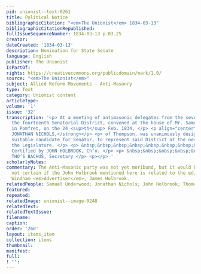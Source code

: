 ```yaml
---
pid: unionist--text-0261
title: Political Notice
bibliographicCitation: "<em>The Unionist</em> 1834-03-13"
bibliographicCitationRepublished: 
fullIssueSequenceNumber: 1834-03-13 p.03.25
creator: 
dateCreated: '1834-03-13'
description: Nomination for State Senate
language: English
publisher: The Unionist
IsPartOf: 
rights: https://creativecommons.org/publicdomain/mark/1.0/
source: "<em>The Unionist</em>"
subject: Allied Reform Movements - Anti-Masonry
type: Text
category: Unionist content
articleType: 
volume: '1'
issue: '32'
transcription: '<p> At a meeting of antimasonic delegates from the several towns composing
  the fourteenth Senatorial District, convened at the house of Mr. Samuel Underwood,
  in Pomfret, on the 24 <sup>th</sup> Feb. 1834, </p> <p align="center"><strong>HON.
  JONATHAN NICHOLS,</strong></p> <p> of Thompson, was unanimously designated as a
  suitable candidate for Senator, to represent said District at the next session of
  the Legislature. </p> <p> &nbsp;&nbsp;&nbsp;&nbsp;&nbsp;&nbsp;&nbsp;&nbsp;&nbsp;&nbsp;&nbsp;&nbsp;&nbsp;&nbsp;&nbsp;&nbsp;&nbsp;&nbsp;&nbsp;&nbsp;&nbsp;&nbsp;&nbsp;
  Certified by JOHN HOLBROOK, Ch’n. </p> <p> &nbsp;&nbsp;&nbsp;&nbsp;&nbsp;&nbsp;&nbsp;&nbsp;&nbsp;&nbsp;&nbsp;
  THO’S BACHUS, Secretary </p> <p></p> '
scholarlyNotes: 
commentary: The Anti-Masonic party was not yet moribund, but it would be soon. I am
  not certain if the John Holbrook mentioned here is related to the editor of the
  Windham <em>Advertiser</em>, James Holbrook.
relatedPeople: Samuel Underwood; Jonathan Nichols; John Holbrook; Thomas Backus
featured: 
repeated: 
relatedImage: unionist--image-0248
relatedText: 
relatedTextIssue: 
filename: 
caption: 
order: '260'
layout: items_item
collection: items
thumbnail: 
manifest: 
full: 
! '': 
---
```

